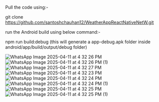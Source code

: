 Pull the code using:-

git clone https://github.com/santoshchauhan12/WeatherAppReactNativeNetW.git

run the Android build using below command:-

npm run build:debug (this will generate a app-debug.apk folder inside android/app/build/output/debug folder)


![WhatsApp Image 2025-04-11 at 4 32 26 PM](https://github.com/user-attachments/assets/0446d0e5-d2e9-4667-9b6a-e17abf8fbc79)
![WhatsApp Image 2025-04-11 at 4 32 26 PM (1)](https://github.com/user-attachments/assets/fa9f71da-1e69-4d31-bfc0-767f13a45b5b)
![WhatsApp Image 2025-04-11 at 4 32 27 PM](https://github.com/user-attachments/assets/792b7101-2d46-439d-8f89-a1d7b9da8851)
![WhatsApp Image 2025-04-11 at 4 32 23 PM](https://github.com/user-attachments/assets/0918c638-eba4-48c3-8ae4-dbb0d132941d)
![WhatsApp Image 2025-04-11 at 4 32 24 PM](https://github.com/user-attachments/assets/43c6d6e1-2b71-447b-8d8d-138c048493c0)
![WhatsApp Image 2025-04-11 at 4 32 24 PM (1)](https://github.com/user-attachments/assets/5e235900-9e9d-405c-9186-eb879c2cfb99)
![WhatsApp Image 2025-04-11 at 4 32 25 PM](https://github.com/user-attachments/assets/915dd6e3-b639-41dc-a7de-e9e89d8a8e20)
![WhatsApp Image 2025-04-11 at 4 32 25 PM (1)](https://github.com/user-attachments/assets/6cc2384e-aa2e-4efa-823d-88923d1c38b3)
